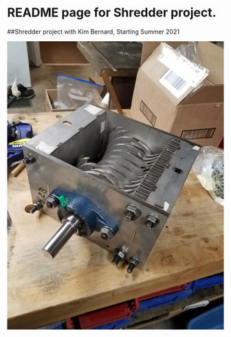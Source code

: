 # README page for Shredder project.

##Shredder project with Kim Bernard, Starting Summer 2021

![Assembly 1](assembly_1.jpg)
